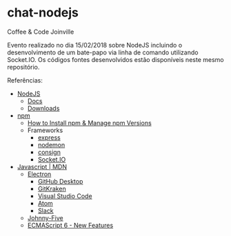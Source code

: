 # chat-nodejs
Coffee &amp; Code Joinville

Evento realizado no dia 15/02/2018 sobre NodeJS incluindo o desenvolvimento de um bate-papo via linha de comando utilizando Socket.IO. Os códigos fontes desenvolvidos estão disponíveis neste mesmo repositório.

Referências:
* [NodeJS](https://nodejs.org)
  * [Docs](https://nodejs.org/en/docs/)
  * [Downloads](https://nodejs.org/en/download/)
* [npm](https://www.npmjs.com)
  * [How to Install npm & Manage npm Versions](https://docs.npmjs.com/getting-started/installing-node)
  * Frameworks
    * [express](https://www.npmjs.com/package/express)
    * [nodemon](https://www.npmjs.com/package/nodemon)
    * [consign](https://www.npmjs.com/package/consign)
    * [Socket.IO](https://socket.io)
* [Javascript | MDN](https://developer.mozilla.org/pt-BR/docs/Web/JavaScript)
  * [Electron](https://electronjs.org/)
    * [GitHub Desktop](https://desktop.github.com/)
    * [GitKraken](https://www.gitkraken.com/)
    * [Visual Studio Code](https://code.visualstudio.com/)
    * [Atom](https://atom.io/)
    * [Slack](https://slack.com/)
  * [Johnny-Five](http://johnny-five.io/)
  * [ECMAScript 6 - New Features](http://es6-features.org/)  
